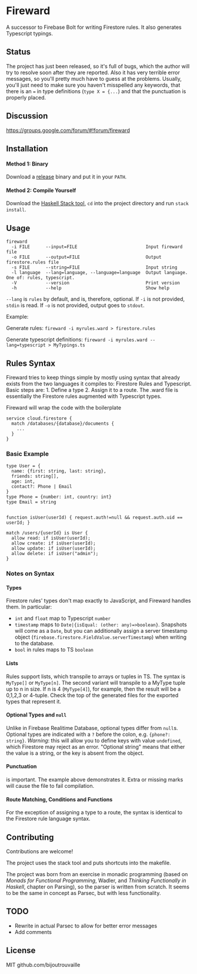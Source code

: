 # Fireward

A successor to Firebase Bolt for writing Firestore rules. It also generates Typescript typings.

## Status

The project has just been released, so it's full of bugs, which the author will try to resolve soon after they are reported. Also it has very terrible error messages, so you'll pretty much have to guess at the problems. Usually, you'll just need to make sure you haven't misspelled any keywords, that there is an `=` in type definitions (`type X = {...`) and that the punctuation is properly placed.

## Discussion

https://groups.google.com/forum/#!forum/fireward

## Installation

#### Method 1: Binary

Download a [release](https://github.com/bijoutrouvaille/fireward/releases) binary and put it in your `PATH`.

#### Method 2: Compile Yourself

Download the [Haskell Stack tool](https://docs.haskellstack.org/en/stable/README/), `cd` into the project directory and run `stack install`.

## Usage

```
fireward
  -i FILE      --input=FILE                          Input fireward file
  -o FILE      --output=FILE                         Output firestore.rules file
  -s FILE      --string=FILE                         Input string
  -l language  --lang=language, --language=language  Output language. One of: rules, typescript.
  -V           --version                             Print version
  -h           --help                                Show help
```

`--lang` is `rules` by default, and is, therefore, optional. If `-i` is not provided, `stdin` is read. If `-o` is not provided, output goes to `stdout`.

Example:

Generate rules: `fireward -i myrules.ward > firestore.rules`

Generate typescript definitions: `fireward -i myrules.ward --lang=typescript > MyTypings.ts`

## Rules Syntax

Fireward tries to keep things simple by mostly using syntax that already exists from the two languages it compiles to: Firestore Rules and Typescript. Basic steps are: 1. Define a type 2. Assign it to a route. The .ward file is essentially the Firestore rules augmented with Typescript types.

Fireward will wrap the code with the boilerplate 
```
service cloud.firestore {  
  match /databases/{database}/documents {
    ...
  }
}
```

### Basic Example

```
type User = {
  name: {first: string, last: string},
  friends: string[],
  age: int,
  contact?: Phone | Email
} 
type Phone = {number: int, country: int}
type Email = string


function isUser(userId) { request.auth!=null && request.auth.uid == userId; }

match /users/{userId} is User {    
  allow read: if isUser(userId);
  allow create: if isUser(userId);
  allow update: if isUser(userId);
  allow delete: if isUser("admin");
}

```

### Notes on Syntax

#### Types

Firestore rules' types don't map exactly to JavaScript, and Fireward handles them. In particular: 
- `int` and `float` map to Typescript `number`
- `timestamp` maps to `Date|{isEqual: (other: any)=>boolean}`. Snapshots will come as a `Date`, but you can additionally assign a server timestamp object (`firebase.firestore.FieldValue.serverTimestamp`) when writing to the database.
- `bool` in rules maps to TS `boolean`

#### Lists

Rules support lists, which transpile to arrays or tuples in TS. The syntax is `MyType[]` or `MyType[n]`. The second variant will transpile to a MyType tuple up to n in size. If n is 4 (`MyType[4]`), for example, then the result will be a 0,1,2,3 or 4-tuple. Check the top of the generated files for the exported types that represent it.

#### Optional Types and `null`

Unlike in Firebase Realitime Database, optional types differ from `null`s. Optional types are indicated with a `?` before the colon, e.g. `{phone?: string}`. _Warning_: this will allow you to define keys with value `undefined`, which Firestore may reject as an error. "Optional string" means that either the value is a string, or the key is absent from the object.

#### Punctuation

is important. The example above demonstrates it. Extra or missing marks will cause the file to fail compilation.

#### Route Matching, Conditions and Functions

For the exception of assigning a type to a route, the syntax is identical to the Firestore rule language syntax.

## Contributing

Contributions are welcome!

The project uses the stack tool and puts shortcuts into the makefile.

The project was born from an exercise in monadic programming (based on _Monads for Functional Programming_, Wadler, and _Thinking Functionally in Haskell_, chapter on Parsing), so the parser is written from scratch. It seems to be the same in concept as Parsec, but with less functionality.

## TODO

- Rewrite in actual Parsec to allow for better error messages
- Add comments

## License

MIT github.com/bijoutrouvaille
